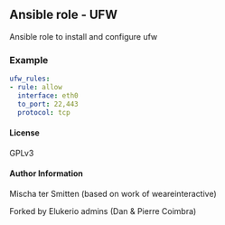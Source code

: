 ## Ansible role - UFW

Ansible role to install and configure ufw

### Example

```yaml
ufw_rules:
- rule: allow
  interface: eth0
  to_port: 22,443
  protocol: tcp
```

#### License

GPLv3

#### Author Information

Mischa ter Smitten (based on work of weareinteractive)

Forked by Elukerio admins (Dan & Pierre Coimbra)
